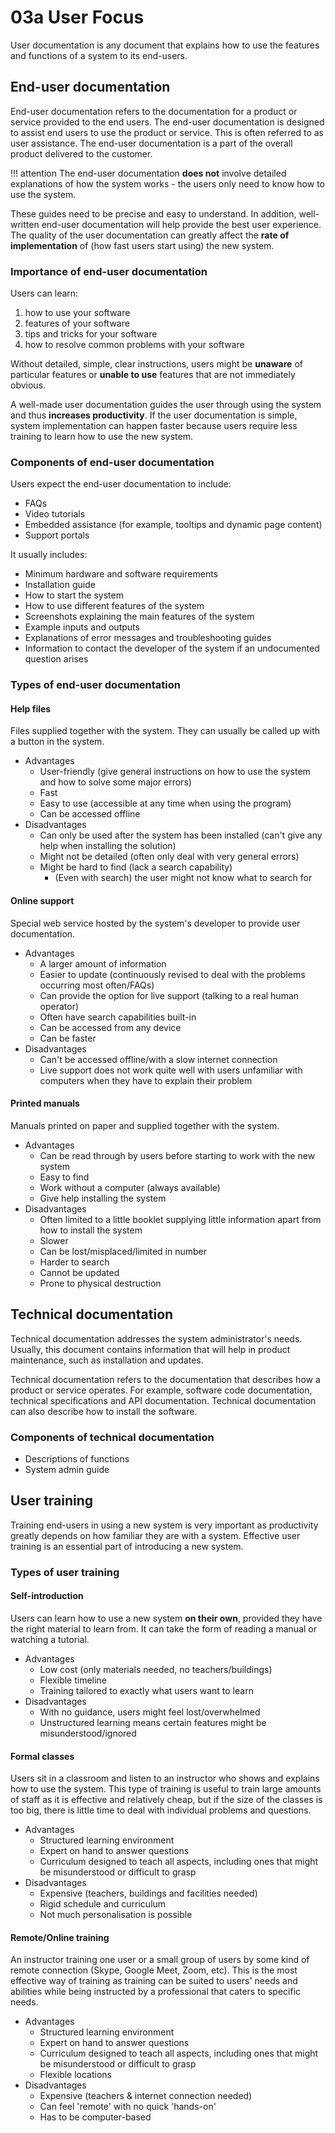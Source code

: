 # 03a User Focus

User documentation is any document that explains how to use the features and functions of a system to its end-users.

## End-user documentation

End-user documentation refers to the documentation for a product or service provided to the end users. The end-user documentation is designed to assist end users to use the product or service. This is often referred to as user assistance. The end-user documentation is a part of the overall product delivered to the customer.

!!! attention
    The end-user documentation **does not** involve detailed explanations of how the system works - the users only need to know how to use the system.

These guides need to be precise and easy to understand. In addition, well-written end-user documentation will help provide the best user experience. The quality of the user documentation can greatly affect the **rate of implementation** of (how fast users start using) the new system.

### Importance of end-user documentation

Users can learn:

1. how to use your software
2. features of your software
3. tips and tricks for your software
4. how to resolve common problems with your software

Without detailed, simple, clear instructions, users might be
**unaware** of particular features or **unable to use** features that
are not immediately obvious.

A well-made user documentation guides the user through using the system and thus **increases productivity**. If the user documentation is simple, system implementation can happen faster because users require less training to learn how to use the new system.

### Components of end-user documentation

Users expect the end-user documentation to include:

- FAQs
- Video tutorials
- Embedded assistance (for example, tooltips and dynamic page content)
- Support portals

It usually includes:

- Minimum hardware and software requirements
- Installation guide
- How to start the system
- How to use different features of the system
- Screenshots explaining the main features of the system
- Example inputs and outputs
- Explanations of error messages and troubleshooting guides
- Information to contact the developer of the system if an undocumented question arises

### Types of end-user documentation

#### Help files

Files supplied together with the system. They can usually be called up with a button in the system.

- Advantages
    - User-friendly (give general instructions on how to use the system and how to solve some major errors)
    - Fast
    - Easy to use (accessible at any time when using the program)
    - Can be accessed offline
- Disadvantages
    - Can only be used after the system has been installed (can't give any help when installing the solution)
    - Might not be detailed (often only deal with very general errors)
    - Might be hard to find (lack a search capability)
        - (Even with search) the user might not know what to search for

#### Online support

Special web service hosted by the system's developer to provide user
documentation.

- Advantages
    - A larger amount of information
    - Easier to update (continuously revised to deal with the problems occurring most often/FAQs)
    - Can provide the option for live support (talking to a real human operator)
    - Often have search capabilities built-in
    - Can be accessed from any device
    - Can be faster
- Disadvantages
    - Can't be accessed offline/with a slow internet connection
    - Live support does not work quite well with users unfamiliar with computers when they have to explain their problem

#### Printed manuals

Manuals printed on paper and supplied together with the
system.

- Advantages
    - Can be read through by users before starting to work with the new system
    - Easy to find
    - Work without a computer (always available)
    - Give help installing the system
- Disadvantages
    - Often limited to a little booklet supplying little information apart from how to install the system
    - Slower
    - Can be lost/misplaced/limited in number
    - Harder to search
    - Cannot be updated
    - Prone to physical destruction

## Technical documentation

Technical documentation addresses the system administrator's needs. Usually, this document contains information that will help in product maintenance, such as installation and updates.

Technical documentation refers to the documentation that describes how a product or service operates. For example, software code documentation, technical specifications and API documentation. Technical documentation can also describe how to install the software.

### Components of technical documentation

- Descriptions of functions
- System admin guide

## User training

Training end-users in using a new system is very important
as productivity greatly depends on how familiar they are with
a system. Effective user training is an essential part of introducing a
new system.

### Types of user training

#### Self-introduction

Users can learn how to use a new system **on their own**, provided they have the right material to learn from. It can take the form of reading a manual or watching a tutorial.

- Advantages
    - Low cost (only materials needed, no teachers/buildings)
    - Flexible timeline
    - Training tailored to exactly what users want to learn
- Disadvantages
    - With no guidance, users might feel lost/overwhelmed
    - Unstructured learning means certain features might be misunderstood/ignored

#### Formal classes

Users sit in a classroom and listen to an instructor who
shows and explains how to use the system. This type of training is useful to train large amounts of staff as it is effective and relatively cheap, but if the size of the classes is too big, there is little time to deal with individual problems and questions.

- Advantages
    - Structured learning environment
    - Expert on hand to answer questions
    - Curriculum designed to teach all aspects, including ones that might be misunderstood or difficult to grasp
- Disadvantages
    - Expensive (teachers, buildings and facilities needed)
    - Rigid schedule and curriculum
    - Not much personalisation is possible

#### Remote/Online training

An instructor training one user or a small group of users by some kind of remote connection (Skype, Google Meet, Zoom, etc). This is the most effective way of training as training can be suited to users' needs and abilities while being instructed by a professional that caters to specific needs.

- Advantages
    - Structured learning environment
    - Expert on hand to answer questions
    - Curriculum designed to teach all aspects, including ones that might be misunderstood or difficult to grasp
    - Flexible locations
- Disadvantages
    - Expensive (teachers & internet connection needed)
    - Can feel 'remote' with no quick 'hands-on'
    - Has to be computer-based
